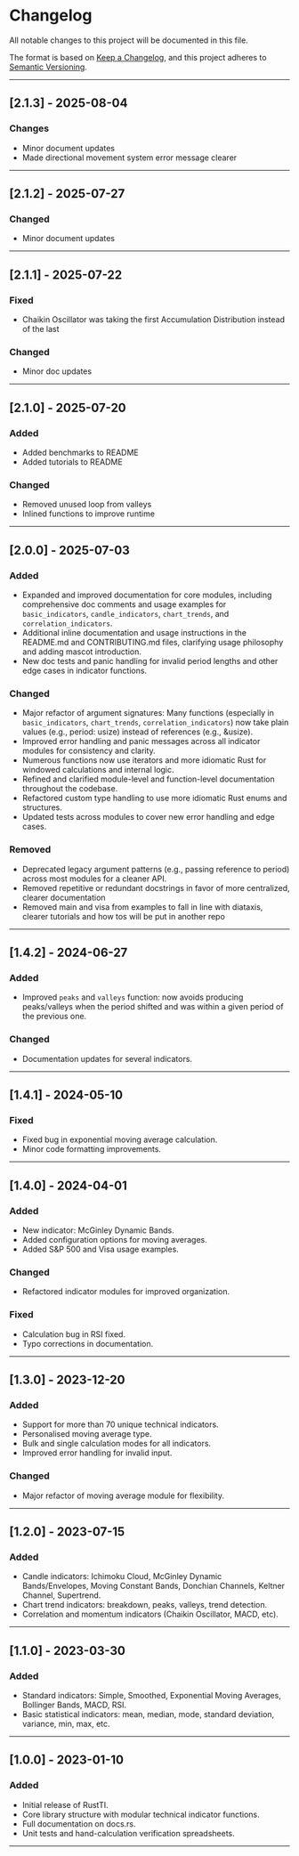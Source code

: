 # Changelog

All notable changes to this project will be documented in this file.

The format is based on [Keep a Changelog](https://keepachangelog.com/en/1.0.0/), and this project adheres to [Semantic Versioning](https://semver.org/spec/v2.0.0.html).

---

## [2.1.3] - 2025-08-04
### Changes
- Minor document updates
- Made directional movement system error message clearer

---

## [2.1.2] - 2025-07-27
### Changed
- Minor document updates

---

## [2.1.1] - 2025-07-22
### Fixed
- Chaikin Oscillator was taking the first Accumulation Distribution instead of the last

### Changed
- Minor doc updates

---

## [2.1.0] - 2025-07-20
### Added
- Added benchmarks to README
- Added tutorials to README

### Changed
- Removed unused loop from valleys
- Inlined functions to improve runtime

---

## [2.0.0] - 2025-07-03
### Added
- Expanded and improved documentation for core modules, including comprehensive doc comments and usage examples for `basic_indicators`, `candle_indicators`, `chart_trends`, and `correlation_indicators`.
- Additional inline documentation and usage instructions in the README.md and CONTRIBUTING.md files, clarifying usage philosophy and adding mascot introduction.
- New doc tests and panic handling for invalid period lengths and other edge cases in indicator functions.

### Changed
- Major refactor of argument signatures: Many functions (especially in `basic_indicators`, `chart_trends`, `correlation_indicators`) now take plain values (e.g., period: usize) instead of references (e.g., &usize).
- Improved error handling and panic messages across all indicator modules for consistency and clarity.
- Numerous functions now use iterators and more idiomatic Rust for windowed calculations and internal logic.
- Refined and clarified module-level and function-level documentation throughout the codebase.
- Refactored custom type handling to use more idiomatic Rust enums and structures.
- Updated tests across modules to cover new error handling and edge cases.

### Removed
- Deprecated legacy argument patterns (e.g., passing reference to period) across most modules for a cleaner API.
- Removed repetitive or redundant docstrings in favor of more centralized, clearer documentation
- Removed main and visa from examples to fall in line with diataxis, clearer tutorials and how tos will be put in another repo

---

## [1.4.2] - 2024-06-27
### Added
- Improved `peaks` and `valleys` function: now avoids producing peaks/valleys when the period shifted and was within a given period of the previous one.

### Changed
- Documentation updates for several indicators.

---

## [1.4.1] - 2024-05-10
### Fixed
- Fixed bug in exponential moving average calculation.
- Minor code formatting improvements.

---

## [1.4.0] - 2024-04-01
### Added
- New indicator: McGinley Dynamic Bands.
- Added configuration options for moving averages.
- Added S&P 500 and Visa usage examples.

### Changed
- Refactored indicator modules for improved organization.

### Fixed
- Calculation bug in RSI fixed.
- Typo corrections in documentation.

---

## [1.3.0] - 2023-12-20
### Added
- Support for more than 70 unique technical indicators.
- Personalised moving average type.
- Bulk and single calculation modes for all indicators.
- Improved error handling for invalid input.

### Changed
- Major refactor of moving average module for flexibility.

---

## [1.2.0] - 2023-07-15
### Added
- Candle indicators: Ichimoku Cloud, McGinley Dynamic Bands/Envelopes, Moving Constant Bands, Donchian Channels, Keltner Channel, Supertrend.
- Chart trend indicators: breakdown, peaks, valleys, trend detection.
- Correlation and momentum indicators (Chaikin Oscillator, MACD, etc).

---

## [1.1.0] - 2023-03-30
### Added
- Standard indicators: Simple, Smoothed, Exponential Moving Averages, Bollinger Bands, MACD, RSI.
- Basic statistical indicators: mean, median, mode, standard deviation, variance, min, max, etc.

---

## [1.0.0] - 2023-01-10
### Added
- Initial release of RustTI.
- Core library structure with modular technical indicator functions.
- Full documentation on docs.rs.
- Unit tests and hand-calculation verification spreadsheets.

---
